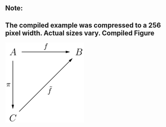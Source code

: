 Note:
-----
The compiled example was compressed to a 256
pixel width. Actual sizes vary.
Compiled Figure
---------------
![Example](Commutative_Diagram_004.png)
